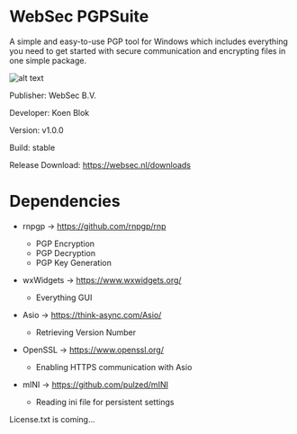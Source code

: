 # WebSec PGPSuite

A simple and easy-to-use PGP tool for Windows which includes everything you need to get started with secure communication and encrypting files in one simple package.

![alt text](https://i.gyazo.com/231e63fa6183ba3dca84575cda8d14fe.png)

Publisher: WebSec B.V.

Developer: Koen Blok

Version: v1.0.0

Build: stable

Release Download: https://websec.nl/downloads

# Dependencies
 - rnpgp -> https://github.com/rnpgp/rnp 
   - PGP Encryption
   - PGP Decryption
   - PGP Key Generation
  
 - wxWidgets -> https://www.wxwidgets.org/
   - Everything GUI
  
 - Asio -> https://think-async.com/Asio/
   - Retrieving Version Number
  
 - OpenSSL -> https://www.openssl.org/
   - Enabling HTTPS communication with Asio
  
 - mINI -> https://github.com/pulzed/mINI
   - Reading ini file for persistent settings
 
 License.txt is coming...
